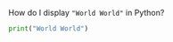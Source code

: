 <!-- | {"a": 4, "b": 9.744000000000002, "c": 1.4000000000000001, "reps": 7, "last": 1591825710, "next": 1592667591, "pastq": "2104335", "algo": "sm2", "sbx": "v1"} | -->
<!-- [[FRONT]] -->
How do I display `"World World"` in Python?
<!-- [[BACK]] -->
```python
print("World World")
```
